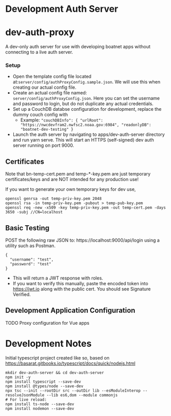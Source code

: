 # Development Auth Server
# dev-auth-proxy

A dev-only auth server for use with developing boatnet apps without connecting to a live auth server.

### Setup
- Open the template config file located at:`server/config/authProxyConfig.sample.json`. We will use this when creating our actual config file. 
- Create an actual config file named: `server/config/authProxyConfig.json`. Here you can set the username and password to login, but do not duplicate any actual credentials. 
- Set up a CouchDB databse configuration for development, replace the dummy couch config with
  - Example: `"couchDBInfo": {
          "urlRoot": "https://nwcdevfram2.nwfsc2.noaa.gov:6984",
          "readonlyDB": "boatnet-dev-testing"
        }`
- Launch the auth server by navigating to apps/dev-auth-server directory and run yarn serve. This will start an HTTPS (self-signed) dev auth server running on port 9000. 

## Certificates
Note that bn-temp-cert.pem and temp-\*-key.pem are just temporary certificates/keys and are NOT intended for any production use!

If you want to generate your own temporary keys for dev use,

```
openssl genrsa -out temp-priv-key.pem 2048
openssl rsa -in temp-priv-key.pem -pubout > temp-pub-key.pem
openssl req -new -x509 -key temp-priv-key.pem -out temp-cert.pem -days 3650 -subj //CN=localhost
```

## Basic Testing

POST the following raw JSON to: https://localhost:9000/api/login using a utility such as Postman.

```
{
  "username": "test",
  "password": "test"
}
```

- This will return a JWT response with roles.
- If you want to verify this manually, paste the encoded token into https://jwt.io along with the public cert. You should see Signature Verified.

## Development Application Configuration

TODO Proxy configuration for Vue apps

# Development Notes

Initial typescript project created like so, based on https://basarat.gitbooks.io/typescript/docs/quick/nodejs.html

```
mkdir dev-auth-server && cd dev-auth-server
npm init -y
npm install typescript --save-dev
npm install @types/node --save-dev
npx tsc --init --rootDir src --outDir lib --esModuleInterop --resolveJsonModule --lib es6,dom --module commonjs
# For live reload:
npm install ts-node --save-dev
npm install nodemon --save-dev
